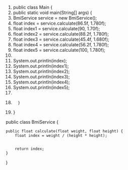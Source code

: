 1. public class Main {
2. public static void main(String[] args) {
3.   BmiService service = new BmiService();
4.   float index = service.calculate(86.5f, 1.780f);
5.   float index1 = service.calculate(90, 1.70f);
6.   float index2 = service.calculate(88.2f, 1.780f);
7.   float index3 = service.calculate(45.4f, 1.680f);
8.   float index4 = service.calculate(56.2f, 1.780f);
9.   float index5 = service.calculate(100, 1.780f);
10.
11.  System.out.println(index);
12.  System.out.println(index1);
13.  System.out.println(index2);
14.  System.out.println(index3);
15.  System.out.println(index4);
16.  System.out.println(index5);
17.
18.       }
19.  }



public class BmiService {

    public float calculate(float weight, float height) {
        float index = weight / (height * height);


        return index;
    }
}
